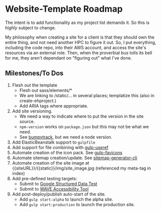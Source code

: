 # Website-Template Roadmap

The intent is to add functionality as my project list demands it. So this is
*highly* subject to change.

My philosophy when creating a site for a client is that they should own the
entire thing, and not need another HPC to figure it out. So, I put everything,
including the code repo, into their AWS account, and access the site's resources
via an external role. Then, when the proverbial bus tolls its bell for me, they
aren't dependant on "figuring out" what I've done.

## Milestones/To Dos

1. Flesh out the template
    * Flesh out sass/elements/*
    * We are linking to /static/... in several places; templatize this (also in create-ehproject.)
    * Add ARIA tags where appropriate.
1. Add site versioning.
    * We need a way to indicate where to put the version in the site source.
    * `npm-version` works on `package.json` but this may not be what we need.
    * See [bumpytrack](https://pypi.org/project/bumpytrack/), but we need a node version.
1. Add ElasticBeanstalk support to `gulpfile`
1. Add support for file combining with [gulp-useref](https://www.npmjs.com/package/gulp-useref)
1. Automate creation of the icon pack. See [gulp-favicons](https://www.npmjs.com/package/gulp-favicons)
1. Automate sitemap creation/update. See [sitemap-generator-cli](https://www.npmjs.com/package/sitemap-generator-cli)
1. Automate creation of the site image at {{siteURL}}/{{static}}/img/site_image.jpg (referenced my meta-tag in index)
1. Add pre-defined testing targets:
    * Submit to [Google Structured Data Test](https://search.google.com/structured-data/testing-tool/u/0/#url=...)
    * Submit to [WAVE Accessibility Tool](https://wave.webaim.org/report#/{{siteDomain}})
1. Add post-deploy/publish auto-start of the site.
    * Add `gulp start:alpha` to launch the alpha site.
    * Add `gulp start:production` to launch the production site.
